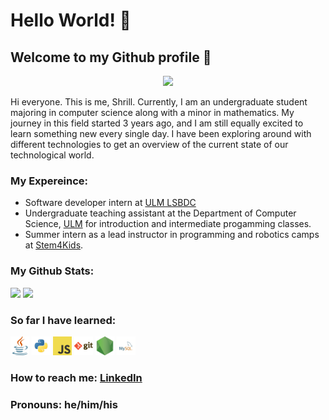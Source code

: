 # Hello World! 👋
## Welcome to my Github profile 🙂

<p align="center"> <img width="30%" src="https://scontent.fmem1-2.fna.fbcdn.net/v/t1.0-9/45725999_1948188058810695_5273448368872357888_n.jpg?_nc_cat=102&ccb=2&_nc_sid=174925&_nc_ohc=4_qAa-8VMtcAX9Pf72Q&_nc_ht=scontent.fmem1-2.fna&oh=3203b52e6f0252a97242266bc1fb48a1&oe=600B4E62"/> </p>

Hi everyone. This is me, Shrill. Currently, I am an undergraduate student majoring in computer science along with a minor in mathematics. My journey in this field started 3 years ago, and I am still equally excited to learn something new every single day. I have been exploring around with different technologies to get an overview of the current state of our technological world.

### My Expereince:
- Software developer intern at [ULM LSBDC](https://www.louisianasbdc.org/lsbdc-at-university-of-louisiana-monroe)
- Undergraduate teaching assistant at the Department of Computer Science, [ULM](https://www.ulm.edu/) for introduction and intermediate progamming classes.
- Summer intern as a lead instructor in programming and robotics camps at [Stem4Kids](https://www.stem4kids.co/).

### My Github Stats:

<p align="left">
  <img src="https://github-readme-stats.vercel.app/api?username=ShrillShrestha&show_icons=true&theme=tokyonight&line_height=48" />
  <img width="37%" src="https://github-readme-stats.vercel.app/api/top-langs/?username=ShrillShrestha&count_private=true&theme=tokyonight">
</p>

### So far I have learned:

<span> <img height="30" src="https://raw.githubusercontent.com/github/explore/80688e429a7d4ef2fca1e82350fe8e3517d3494d/topics/java/java.png"> </span>
<span> <img height="30" src="https://raw.githubusercontent.com/github/explore/80688e429a7d4ef2fca1e82350fe8e3517d3494d/topics/python/python.png"> </span>
<span> <img height="30" src="https://raw.githubusercontent.com/github/explore/80688e429a7d4ef2fca1e82350fe8e3517d3494d/topics/javascript/javascript.png"> </span>
<span> <img height="30" src="https://raw.githubusercontent.com/github/explore/80688e429a7d4ef2fca1e82350fe8e3517d3494d/topics/git/git.png"> </span>
<span> <img height="30" src="https://raw.githubusercontent.com/github/explore/80688e429a7d4ef2fca1e82350fe8e3517d3494d/topics/nodejs/nodejs.png"> </span>
<span> <img height="30" src="https://raw.githubusercontent.com/github/explore/80688e429a7d4ef2fca1e82350fe8e3517d3494d/topics/mysql/mysql.png"> </span>

### How to reach me: [LinkedIn](https://www.linkedin.com/in/shrill-shrestha567/) <br />
### Pronouns: he/him/his

<!-- - 🔭 I’m currently working on ...
- 🌱 I’m currently learning ...
- 👯 I’m looking to collaborate on ...
- 🤔 I’m looking for help with ...
- 💬 Ask me about ...
- 📫 How to reach me: ...
-  ...
- ⚡ Fun fact: ...
-->
